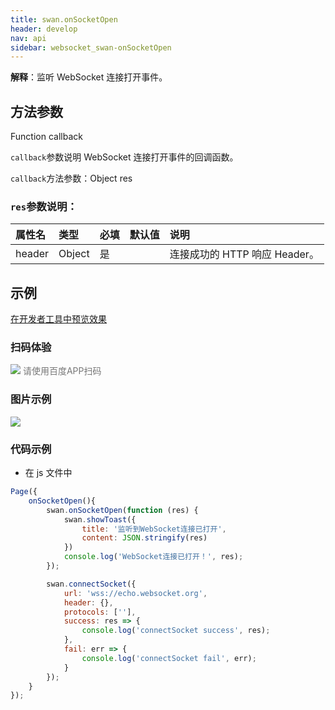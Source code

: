 ```yaml
---
title: swan.onSocketOpen
header: develop
nav: api
sidebar: websocket_swan-onSocketOpen
---
```


 
**解释**：监听 WebSocket 连接打开事件。

 

## 方法参数

Function callback

 `callback`参数说明  WebSocket 连接打开事件的回调函数。

`callback`方法参数：Object res

### `res`参数说明：

|属性名 |类型  |必填 | 默认值 |说明|
|:---- |:---- |:---- |:----|:----|
|header| Object | 是| |连接成功的 HTTP 响应 Header。|


## 示例

<a href="swanide://fragment/f05c1cbaaa8d2bfc338ac531901064ee1572997062469" title="在开发者工具中预览效果" target="_self">在开发者工具中预览效果</a>

### 扫码体验

<div class='scan-code-container'>
    <img src="https://b.bdstatic.com/miniapp/assets/images/doc_demo/onSocketOpen.png" class="demo-qrcode-image" />
    <font color=#777 12px>请使用百度APP扫码</font>
</div>

###  图片示例  

<div class="m-doc-custom-examples">
    <div class="m-doc-custom-examples-correct">
        <img src="https://b.bdstatic.com/miniapp/images/onOpen.gif">
    </div>
    <div class="m-doc-custom-examples-correct">
        <img src=" ">
    </div>
    <div class="m-doc-custom-examples-correct">
        <img src=" ">
    </div>     
</div>

### 代码示例 



* 在 js 文件中

```js
Page({
    onSocketOpen(){
        swan.onSocketOpen(function (res) {
            swan.showToast({
                title: '监听到WebSocket连接已打开',
                content: JSON.stringify(res)
            })
            console.log('WebSocket连接已打开！', res);
        });

        swan.connectSocket({
            url: 'wss://echo.websocket.org',
            header: {},
            protocols: [''],
            success: res => {
                console.log('connectSocket success', res);
            },
            fail: err => {
                console.log('connectSocket fail', err);
            }
        });
    }
});
```
